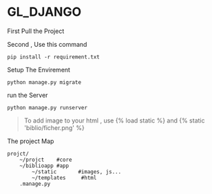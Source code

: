 # GL_DJANGO
First Pull the Project


Second , Use this command
```
pip install -r requirement.txt
```
Setup The Envirement 
```
python manage.py migrate
```

run the Server 
```
python manage.py runserver
```
>To add image to your html , use {% load static %} and {% static 'biblio/ficher.png' %} 

The project Map
```
projct/
    ~/projct    #core
    ~/biblioapp #app
        ~/static       #images, js...
        ~/templates     #html
    .manage.py
```
